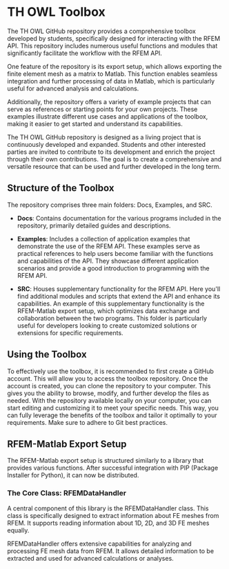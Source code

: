 # TH OWL Toolbox

The TH OWL GitHub repository provides a comprehensive toolbox developed by students, specifically designed for interacting with the RFEM API. This repository includes numerous useful functions and modules that significantly facilitate the workflow with the RFEM API.

One feature of the repository is its export setup, which allows exporting the finite element mesh as a matrix to Matlab. This function enables seamless integration and further processing of data in Matlab, which is particularly useful for advanced analysis and calculations.

Additionally, the repository offers a variety of example projects that can serve as references or starting points for your own projects. These examples illustrate different use cases and applications of the toolbox, making it easier to get started and understand its capabilities.

The TH OWL GitHub repository is designed as a living project that is continuously developed and expanded. Students and other interested parties are invited to contribute to its development and enrich the project through their own contributions. The goal is to create a comprehensive and versatile resource that can be used and further developed in the long term.

## Structure of the Toolbox

The repository comprises three main folders: Docs, Examples, and SRC.

- **Docs**: Contains documentation for the various programs included in the repository, primarily detailed guides and descriptions.

- **Examples**: Includes a collection of application examples that demonstrate the use of the RFEM API. These examples serve as practical references to help users become familiar with the functions and capabilities of the API. They showcase different application scenarios and provide a good introduction to programming with the RFEM API.

- **SRC**: Houses supplementary functionality for the RFEM API. Here you'll find additional modules and scripts that extend the API and enhance its capabilities. An example of this supplementary functionality is the RFEM-Matlab export setup, which optimizes data exchange and collaboration between the two programs. This folder is particularly useful for developers looking to create customized solutions or extensions for specific requirements.

## Using the Toolbox

To effectively use the toolbox, it is recommended to first create a GitHub account. This will allow you to access the toolbox repository. Once the account is created, you can clone the repository to your computer. This gives you the ability to browse, modify, and further develop the files as needed. With the repository available locally on your computer, you can start editing and customizing it to meet your specific needs. This way, you can fully leverage the benefits of the toolbox and tailor it optimally to your requirements. Make sure to adhere to Git best practices.

## RFEM-Matlab Export Setup

The RFEM-Matlab export setup is structured similarly to a library that provides various functions. After successful integration with PIP (Package Installer for Python), it can now be distributed.

### The Core Class: RFEMDataHandler

A central component of this library is the RFEMDataHandler class. This class is specifically designed to extract information about FE meshes from RFEM. It supports reading information about 1D, 2D, and 3D FE meshes equally.

RFEMDataHandler offers extensive capabilities for analyzing and processing FE mesh data from RFEM. It allows detailed information to be extracted and used for advanced calculations or analyses.
